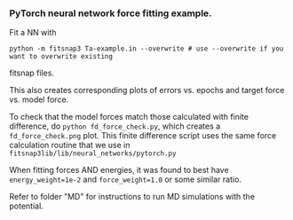 ### PyTorch neural network force fitting example.

Fit a NN with

    python -m fitsnap3 Ta-example.in --overwrite # use --overwrite if you want to overwrite existing
fitsnap files.

This also creates corresponding plots of errors vs. epochs and target force vs. model force. 

To check that the model forces match those calculated with finite difference, do 
`python fd_force_check.py`, which creates a `fd_force_check.png` plot. 
This finite difference script uses the same force calculation routine that we use in 
`fitsnap3lib/lib/neural_networks/pytorch.py`

When fitting forces AND energies, it was found to best have `energy_weight=1e-2` and 
`force_weight=1.0` or some similar ratio. 

Refer to folder "MD" for instructions to run MD simulations with the potential.

